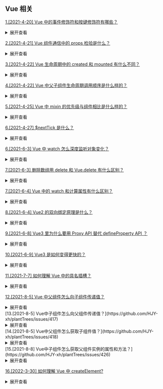 ## Vue 相关

[1.[2021-4-20] Vue 中的事件修饰符和按键修饰符有哪些？ ](https://github.com/HJY-xh/plantTrees/issues/165)

<details>
<summary>展开查看</summary>
<pre>

### 事件修饰符

vue 提倡的是在方法中只有对数据的处理，所以提供了事件修饰符用于 DOM 的事件处理，常用的事件修饰符有以下几个：

-   . stop：阻止冒泡
-   . prevent：阻止默认事件的发生
-   . capture：捕获冒泡
-   . self：将事件绑定到自身，只有自身才能触发，通常用于避免冒泡事件的影响
-   . once：设置事件只能触发一次，比如按钮的点击等
-   . passive：该修饰符大概意思用于对 DOM 的默认事件进行性能优化，根据官网的例子比如超出最大范围的滚动条滚动的
-   . native：在父组件中给子组件绑定一个原生的事件，就将子组件变成了普通的 HTML 标签，不加'. native'事件是无法触 发的

### 按键修饰符

**官方给出的修饰符：**

```javascript
.enter => // enter键
.tab => // tab键
.delete (捕获“删除”和“退格”按键) => // 删除键
.esc => // 取消键
.space => // 空格键
.up => // 上
.down => // 下
.left => // 左
.right => // 右
```

**自定义按键修饰符：**

```javascript
// 可以使用 `v-on:keyup.f1`
Vue.config.keyCodes.f1 = 112;
```

**系统辅助按键：**
仅在以下修饰符对应的按键被按下时，才会触发鼠标或键盘事件监听器

```javascript
.ctrl
.alt
.shift
.meta
```

</pre>
</details>

[2.[2021-4-21] Vue 组件通信中的 props 检验是什么？](https://github.com/HJY-xh/plantTrees/issues/169)

<details>
<summary>展开查看</summary>
<pre>

### 为什么会有 props 校验？

想象一下当有一个人要使用组件的时候，他可能对于其要接受的参数有什么要求并不是很清楚，因此传入的参数可能会在开发子组件的人的意料之外，程序就会发生错误，就像我们在函数调用之前先检查一下函数一样，props 也可以进行一个预先检查。

平时调用函数的时候在函数开头的地方都是一坨糊糊的参数检查，这种写法很不好了，所有后来就有了校验器模式，校验器模式就是指把在函数开头的对参数校验的部分提取出来作为一个公共的部分来管理，让某个函数或方法来专门负责校验，当类型不正确的时候就抛个异常或者根本不去调用这个函数，很多框架设计时都是这么设计的（Spring MVC、Struts2 等等），props 也提供了这个功能，想一下如果没有这个功能的话，为了保证正确性我们可能需要在每次使用 props 属性之前都写一坨代码来检查。校验器最大的好处就是大多数情况下我们只需要声明我需要什么样的数据，让校验器检查好了再塞给我。

### 1.type

可以使用 type 来声明这个参数可以接受的数据的类型，语法示例：

```javascript
props: {
	num: Number;
}
```

**type 可接受多个类型：**

```javascript
props: {
	num: [Number, String];
}
```

**type 可指定的类型**

-   String

-   Number

-   Boolean

-   Function

-   Object

-   Array

-   Symbol

### 2.required

可以使用 required 选项来声明这个参数是否必须传入：

```javascript
    props: {
        num: {
            type: Number,
            required: true
        }
    }
```

### 3.default

使用 default 选项来指定当父组件未传入参数时 props 变量的默认值：

```javascript
    props: {
        num: {
            type: Number,
            default: 123
        }
    }
```

**注意：当 type 的类型为 Array 或者 Object 的时候 default 必须是一个函数！**

```javascript
    props: {
        num: {
            type: Array,
            default: function(){
                return ['12', '123'];
            }
        }
    }
```

### 4.validator

当校验规则很复杂，默认提供的校验规则无法满足的时候可以使用自定义函数来校验:

```javascript
    props: {
        num: {
            validator: function(value){
                return value>=0 && value<=123;
            }
        }
    }
```

</pre>
</details>

[3.[2021-4-22] Vue 生命周期中的 created 和 mounted 有什么不同？](https://github.com/HJY-xh/plantTrees/issues/170)

<details>
<summary>展开查看</summary>
<pre>

### created

将 Vue 实例初始化，为仅存在于 Js 模型中的一个内存变量，并没有开始渲染

### mounted

组件在网页上真正的绘制完成后的状态，大部分情况下都是在 mounted 里编写方法

</pre>
</details>

[4.[2021-4-22] Vue 中父子组件生命周期调用顺序是什么样的？](https://github.com/HJY-xh/plantTrees/issues/171)

<details>
<summary>展开查看</summary>
<pre>

-   加载渲染的过程

父 beforeCreate->父 created->父 beforeMount->子 beforeCreate->子 created->子 beforeMount->子 mounted->父 mounted

-   子组件更新过程

父 beforeUpdate -> 子 beforeUpdate -> 子 updated -> 父 updated

-   父组件更新过程

父 beforeUpdate -> 父 updated

-   销毁过程

父 beforeDestroy -> 子 beforeDestroy -> 子 destroyed -> 父 destroyed

</pre>
</details>

[5.[2021-4-25] Vue 中 mixin 的优先级与组件相比是什么样的？](https://github.com/HJY-xh/plantTrees/issues/182)

<details>
<summary>展开查看</summary>
<pre>

### mixin 混入

-   **组件**中的 data 与 methods 优先级高于**mixin**中的 data 与 methods
-   生命周期函数，先执行 mixin 里面的，再执行组件里面的（都会执行）
-   自定义的属性，组件中的属性优先级高于 mixin 属性的优先级（可通过 `app.config.optionMergeStrategies.XXX` 重新配置）

</pre>
</details>

[6.[2021-4-27] $nextTick 是什么？](https://github.com/HJY-xh/plantTrees/issues/185)

<details>
<summary>展开查看</summary>
<pre>

看一下以下代码：

```html
<template>
	<div id="app">
		<ul ref="ul1">
			<li v-for="(item, index) in list" :key="index">{{item}}</li>
		</ul>
		<button @click="addItem">添加一项</button>
	</div>
</template>

//下面为script中代码 data() { return { list: ['a', 'b', 'c'] } }, methods: { addItem() {
this.list.push(`${Date.now()}`); this.list.push(`${Date.now()}`); this.list.push(`${Date.now()}`);
//查看li个数 const ulElem = this.$refs.ul1 console.log( ulElem.childNodes.length ) }
```

该部分效果图如下：
![img](https://github.com/HJY-xh/plantTrees/blob/master/Image/%E8%AF%84%E8%AE%BA%E5%8C%BA%E5%9B%BE%E7%89%87/issues_185/1.png)
点击**添加一项**后，会在列表中新增加三项：
![img](https://github.com/HJY-xh/plantTrees/blob/master/Image/%E8%AF%84%E8%AE%BA%E5%8C%BA%E5%9B%BE%E7%89%87/issues_185/2.png)
按理来说，新添加三个`li`之后，method 中在控制台输出`ul`的`childNodes`应该是 6 才对，从图中也能清晰地看出有 6 个`li`。很可惜，控制台输出的并不是 6：
![img](https://github.com/HJY-xh/plantTrees/blob/master/Image/%E8%AF%84%E8%AE%BA%E5%8C%BA%E5%9B%BE%E7%89%87/issues_185/3.png)

### 为什么会这样呢？

因为 Vue 是**异步渲染**，data 改变之后，DOM 并不会立刻渲染。那如果想要按照我们理解的那样输出 6，该怎么办呢？此时就应该使用$nextTick：

```javascript
this.$nextTick(() => {
	// 获取 DOM 元素
	const ulElem = this.$refs.ul1;
	console.log(ulElem.childNodes.length);
});
```

此时就是输出 6 了：
![img](https://github.com/HJY-xh/plantTrees/blob/master/Image/%E8%AF%84%E8%AE%BA%E5%8C%BA%E5%9B%BE%E7%89%87/issues_185/4.png)

### 总结

$nextTick 会等待 DOM 渲染完再回调，而且注意一点，页面渲染时会将 data 的修改做整合，多次 data 修改只会渲染一次

</pre>
</details>

[6.[2021-6-3] Vue 中 watch 怎么深度监听对象变化？](https://github.com/HJY-xh/plantTrees/issues/277)

<details>
<summary>展开查看</summary>
<pre>

**将 deep 设置成 ture 即可，代码如下：**

```javascript
let vm = new Vue({
    el: "#app",
    data: {
        msg: {name: "北京"},
    },
    watch: {
        msg: {
            handler(newMsg, oldMsg){
                console.log(newMsg);
            },
            immediate: true,
            deep: true  //深度监听
        }
    }
```

</pre>
</details>

[7.[2021-6-3] 删除数组用 delete 和 Vue.delete 有什么区别？](https://github.com/HJY-xh/plantTrees/issues/278)

<details>
<summary>展开查看</summary>
<pre>

-   **delete**：只是被删除数组成员变为 empty/undefined，其他元素键值不变。
-   **Vue.delete**：直接删了数组成员，并改变了数组的键值（对象是响应式的，确保删除能触发更新视图，这个方法主要用于避开 Vue 不能检测到属性被删除的限制）

</pre>
</details>

[7.[2021-6-4] Vue 中的 watch 和计算属性有什么区别？](https://github.com/HJY-xh/plantTrees/issues/281)

<details>
<summary>展开查看</summary>
<pre>

> 通俗情况下，既能用 computed 实现又可以用 watch 监听来实现的功能，推荐用 computed，重点在于 computed 的**缓存功能**。

-   `computed` 属性是用来声明式地描述一个值依赖了其他的值，当所依赖的值或者变量改变时，计算属性也会跟着改变
-   `watch` 监听的是已经在 data 中定义的变量，当该变量变化时，会触发 watch 中的方法

</pre>
</details>

[8.[2021-6-4] Vue2 的双向绑定原理是什么？](https://github.com/HJY-xh/plantTrees/issues/282)

<details>
<summary>展开查看</summary>
<pre>

Vue 数据双向绑定是通过数据劫持结合发布者-订阅者模式的方式来实现的。利用了 `Object.defineProperty()` 这个方法重新定义了对象获取属性值（get）和设置属性值（set）。

</pre>
</details>

[9.[2021-6-8] Vue3 里为什么要用 Proxy API 替代 defineProperty API ？](https://github.com/HJY-xh/plantTrees/issues/289)

<details>
<summary>展开查看</summary>
<pre>

-

### defineProperty 最大的局限性是它只能针对单例属性进行监听

Vue2.x 中的响应式实现正是基于`defineProperty`中的`descriptor`对`data`中的属性做了遍历` + 递归，为每个属性设置了 getter、setter。

这也就是为什么 Vue 只能对 data 中预定义过的属性做出响应的原因，在 Vue 中使用下标的方式直接修改属性的值或者添加一个预先不存在的对象属性是无法做到 setter 监听的，这是`defineProperty`的局限性。

-

### `Proxy API` 的监听是针对一个对象的，那么对这个对象的所有操作会进入监听操作，这就完全可以代理所有属性，将会带来很大的性能提升和更优的代码

Proxy 可以理解成在目标对象之前架设一层“拦截”，外界对该对象的访问都必须先通过这层拦截，因此提供了一种机制可以对外界的访问进行过滤和改写。

-

### 响应式是惰性的

在 Vue2 中，对于一个深层属性嵌套的对象，要劫持它内部深层次的变化，就需要递归遍历这个对象，**执行 Object.defineProperty 把每一层对象数据都变成响应式的，这无疑会有很大的性能消耗。**

在 Vue3 中，使用`Proxy API`并不能监听到对象内部深层次的属性变化，因此它的处理方式是在 getter 中去递归响应式，这样的好处是**真正访问到的内部属性才会变成响应式，简单地说就是按需实现响应式，减少性能消耗。**

如下图代码所示：

```javascript
let datas = {
	num: 0,
};
let proxy = new Proxy(datas, {
	get(target, property) {
		return target[property];
	},
	set(target, property, value) {
		target[property] = value;
	},
});
```

</pre>
</details>

[10.[2021-6-9] Vue3 是如何变得更快的？](https://github.com/HJY-xh/plantTrees/issues/291)

<details>
<summary>展开查看</summary>
<pre>

-   **diff 方法优化**

Vue2 中的虚拟 dom 是进行全量的对比。

Vue3 中新增了静态标记（PatchFlag）：在与上次虚拟节点进行对比的时候，只对比带有 patch flag 的节点，并且可以通过 flag 的信息得知当前节点要对比的具体内容。

-   **hoistStatic 静态提升**

Vue2：无论元素是否参与更新，每次都会重新创建。

Vue3：对不参与更新的元素，只会被创建一次，之后会在每次渲染时不停地复用。

-   **cacheHandlers 事件侦听器缓存**

默认情况下 onClick 会被视为动态绑定，所以每次都会去追踪它的变化。但是因为是同一个函数，所以没必要去追踪它的变化，想办法将它直接缓存起来复用就会提升性能。

</pre>
</details>

[11.[2021-7-7] 如何理解 Vue 中的具名插槽？](https://github.com/HJY-xh/plantTrees/issues/369)

<details>
<summary>展开查看</summary>
<pre>

假设子组件 **layout** ：

```html
<div>
	<div>content</div>
</div>
```

父组件使用子组件：

```html
<layout></layout>
```

页面展示效果为：

```
content
```

如果我想让父组件显示：

```
header
content
footer
```

即：在父组件写了 header 与 footer 的 div，想在中间的 content 部分使用子组件即可。很容易想到，使用**插槽** ：

```html
<!--父组件-->
<layout>
	<div>header</div>
	<div>footer</div>
</layout>
```

```html
<!--子组件-->
<div>
	<slot></slot>
	<div>content</div>
</div>
```

很可惜，出来的效果是这样的：

```
header
footer
content
```

很正常，因为 slot 是一整块的，当然是上面的效果。这时候就要使用 **具名插槽** 来将 slot 分为几小块，分别插在前面和后面：

```html
<!--父组件-->
<layout>
	<template v-slot:header>
		<!--用v-slot来绑定子组件中的name-->
		<div>header</div>
		<!--注意，v-slot要写在template，写在div的话会报错，即是规定也利于语义化-->
	</template>
	<template v-slot:footer>
		<div>footer</div>
	</template>
</layout>
```

```html
<!--子组件-->
<div>
	<slot name="header"></slot>
	<!--用name属性取名-->
	<div>content</div>
	<slot name="footer"></slot>
</div>
```

完成效果~

```
header
content
footer
```

**小知识：** `v-solt` 可简写成 `#` ，即：

```html
<layout>
	<template #header>
		<div>header</div>
	</template>
	<template #footer>
		<div>footer</div>
	</template>
</layout>
```

</pre>
</details>

[12.[2021-8-5] Vue 中父组件怎么向子组件传递值？](https://github.com/HJY-xh/plantTrees/issues/416)

<details>
<summary>展开查看</summary>
<pre>

1. 在父组件中引入子组件

2. 注册子组件

3. 在页面中使用，子组件标签上动态绑定传入动态值 / 静态值

4. 在子组件中，使用 props 来接受父组件传递过了的值

子组件接收的父组件的值分为**引用类型**和**普通类型**两种：

-   普通类型：字符串（String）、数字（Number）、布尔值（Boolean）、空（Null）
-   引用类型：数组（Array）、对象（Object）

```html js
// 子组件
<template>
	<div>
		<h1>{{obj.code}}</h1>
		<br />
		<h2>{{obj.title}}</h2>
		<h3>{{info}}</h3>
	</div>
</template>

<script>
	export default {
		name: "test",
		props: {
			obj: Object,
			info: [String, Number], //info值为其中一种类型即可，其他类型报警告
		},
	};
</script>
```

```html js
//父组件

<template>
	<div>
		<!-- 传递值 -->
		<Test :obj="obj" info="测试" />
	</div>
</template>

<script>
	// 引入子组件
	import Test from "../components/Test.vue";
	export default {
		name: "about",
		// 注册子组件
		components: {
			Test,
		},
		data() {
			return {
				obj: {
					code: 200,
					title: "前端自学社区",
				},
			};
		},
	};
</script>
```

注意：由于 Vue 是**单向数据流**， **子组件** 不能直接修改 **父组件** 的值

</pre>
</details>
[13.[2021-8-5] Vue中子组件怎么向父组件传递值？](https://github.com/HJY-xh/plantTrees/issues/417)

<details>
<summary>展开查看</summary>
<pre>

子组件通过绑定事件: `this.$emit('函数名'，传递参数)` 向父组件传值

```html js
// 子组件
<button @click="modifyValue">修改父组件的值</button>

<script>
	export default {
		name: "test",
		methods: {
			modifyValue() {
				this.$emit("modify", "子组件传递过来的值");
			},
		},
	};
</script>
```

```html js
// 父组件
<Test @modify="modifyFatherValue" />

<script>
	// 引入子组件
	import Test from "../components/Test.vue";
	export default {
		name: "about",
		// 注册子组件
		components: {
			Test,
		},
		data() {
			return {
				msg: "我是父组件",
			};
		},
		methods: {
			// 接受子组件传递来的值，赋值给data中的属性
			modifyFatherValue(e) {
				this.msg = e;
			},
		},
	};
</script>
```

</pre>
</details>
[14.[2021-8-5] Vue中父组件怎么获取子组件值？](https://github.com/HJY-xh/plantTrees/issues/418)

<details>
<summary>展开查看</summary>
<pre>

父组件 通过 $refs / $children 来获取子组件值

`$refs` :

-   获取 DOM 元素 和 组件实例来获取组件的属性和方法。
-   通过在 子组件 上绑定 `ref` ，使用 `this.$refs.refName.子组件属性 / 子组件方法`

`$children` :

-   当前实例的子组件，它返回的是一个子组件的集合。如果想获取哪个组件属性和方法，可以通过 `this.$children[index].子组件属性/方法`

**示例 Text 组件**

```js
<script>
    export default {
        name:'test',
        data() {
            return {
                datas:"我是子组件值"
            }
        },
        props:{
            obj:Object,
            info: [String,Number]
        },
        methods:{
            getValue(){
                console.log('我是Test1')
            }
        }
    }
</script>
```

**示例 Text2 组件**

```html js
<template>
	<div>
		<h1>我是Test2</h1>
	</div>
</template>

<script>
	export default {
		name: "test",
		data() {
			return {
				datas: "我是Test2",
			};
		},
		created() {
			console.log(this.$parent.obj);
			this.$parent.getQuery();
		},
		methods: {
			getTest2() {
				console.log(this.datas);
			},
		},
	};
</script>
```

**$refs**

```html js
<template>
	<div>
		<!--给子组件上绑定 ref-->
		<Test ref="son" />
		<Test2 />
	</div>
</template>

// 通过 $refs 示例来获取子组件的属性和方法 console.log( this.$refs.son.datas) // 我是子组件值
this.$refs.son.getValue() // 我是Test1
```

**$children**

```js
//  通过 $children  来获取 子组件的属性和方法
this.$children[0].getValue(); // 我是 Test1
this.$children[1].getTest2(); // 我是 Test2
console.log(this.$children[1].datas); // 我是Test2
```

</pre>
</details>
[15.[2021-8-8] Vue中子组件怎么获取父组件实例的属性和方法？](https://github.com/HJY-xh/plantTrees/issues/426)

<details>
<summary>展开查看</summary>
<pre>

子组件 通过 `$parent` 来获取父组件实例的属性和方法

父组件

```html js
<template>
	<div>
		<testVue></testVue>
	</div>
</template>
<script>
	import testVue from './test'
	export default {
	  data(){
	    return {
	      total: 108
	    }
	  },
	  components: {
	    testVue
	  },
	  methods: {
	    funa(e){
	        console.log(e)
	    }
	}
</script>
```

子组件

```js
<template>
<div>
  <button @click="parentClick">点击访问父组件</button>
</div>
</template>
<script>
export default {
  data(){
    return {
      msg:"test1"
    }
  },
  methods: {
    parentClick(){
        this.$parent.funa("xx") // xx
        console.log(this.$parent.total); // 108
    }
  }
}
</script>
```

</pre>
</details>

[16.[2022-3-30] 如何理解 Vue 中 createElement?](https://github.com/HJY-xh/plantTrees/issues/547)

<details>
<summary>展开查看</summary>
<pre>

Vue 通过建立一个`虚拟DOM`来追踪自己要如何改变真实 DOM

```javascript
return createElement("h1", this.blogTitle);
```

`createElement`可以理解成名字更为准确的`createNodeDescription `，因为它所包含的信息会告诉 Vue 页面上需要渲染什么样的节点，包括及其子节点的描述信息。我们把这样的节点描述为`虚拟节点（virtual node）`，也常简称为`VNode`。

</pre>
</details>
